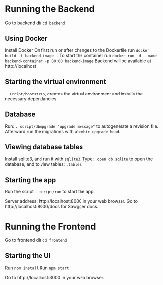 # Running the Backend

Go to backend dir ```cd backend```

## Using Docker
Install Docker
On first run or after changes to the Dockerfile run
```docker build -t backend-image .```
To start the container run
```docker run -d --name backend-container -p 80:80 backend-image```
Backend will be available at http://localhost


## Starting the virtual environment

```. script/bootstrap```, creates the virtual environment and installs the necessary dependancies.

## Database

Run: ```. script/dbupgrade "upgrade message"``` to autogenerate a revision file. Afterward run the migrations with ```alembic upgrade head```.

## Viewing database tables

Install sqlite3, and run it with ```sqlite3```. 
Type: ```.open db.sqlite``` to open the database, and to view tables: ```.tables```.

## Starting the app

Run the script ```. script/run``` to start the app.

Server address: http://localhost:8000 in your web browser.
Go to http://localhost:8000/docs for Sawgger docs.

# Running the Frontend

Go to frontend dir ```cd frontend```

## Starting the UI

Run ```npm install```
Run ```npm start``` 

Go to http://localhost:3000 in your web browser.
